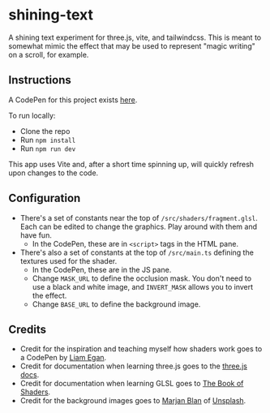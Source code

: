 # shining-text
A shining text experiment for three.js, vite, and tailwindcss. This is meant to somewhat mimic the effect that may be used to represent "magic writing" on a scroll, for example.

## Instructions

A CodePen for this project exists [here](https://codepen.io/jaredcj/pen/ZEKBmMQ). 

To run locally:
- Clone the repo
- Run `npm install`
- Run `npm run dev`

This app uses Vite and, after a short time spinning up, will quickly refresh upon changes to the code.

## Configuration
- There's a set of constants near the top of `/src/shaders/fragment.glsl`. Each can be edited to change the graphics. Play around with them and have fun.
  - In the CodePen, these are in `<script>` tags in the HTML pane.
- There's also a set of constants at the top of `/src/main.ts` defining the textures used for the shader.
  - In the CodePen, these are in the JS pane.
  - Change `MASK_URL` to define the occlusion mask. You don't need to use a black and white image, and `INVERT_MASK` allows you to invert the effect.
  - Change `BASE_URL` to define the background image.

## Credits
- Credit for the inspiration and teaching myself how shaders work goes to a CodePen by [Liam Egan](https://codepen.io/shubniggurath/pen/GGXKJe).
- Credit for documentation when learning three.js goes to the [three.js docs](https://threejs.org/docs).
- Credit for documentation when learning GLSL goes to [The Book of Shaders](https://thebookofshaders.com).
- Credit for the background images goes to [Marjan Blan](https://unsplash.com/@marjan_blan) of [Unsplash](https://unsplash.com). 
